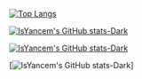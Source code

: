 [![Top Langs](https://github-readme-stats.vercel.app/api/top-langs/?username=IsYancem&langs_count=8)](https://github.com/anuraghazra/github-readme-stats)

[![IsYancem's GitHub stats-Dark](https://github-readme-stats.vercel.app/api?username=IsYancem&show_icons=true&theme=dark#gh-dark-mode-only)](https://github.com/anuraghazra/github-readme-stats#gh-dark-mode-only)

[![IsYancem's GitHub stats-Dark](https://github-readme-stats.vercel.app/api?username=IsYancem&show_icons=true&theme=merko#gh-dark-mode-only)](https://github.com/anuraghazra/github-readme-stats#gh-dark-mode-only)

[![IsYancem's GitHub stats-Dark](https://github-readme-stats.vercel.app/api?username=IsYancem&show_icons=true&theme=merko)]
